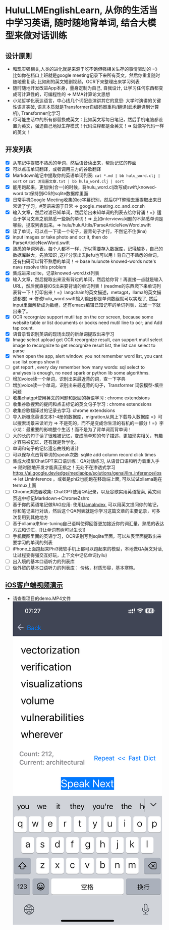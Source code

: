 # HuluLLMEnglishLearn, 从你的生活当中学习英语, 随时随地背单词, 结合大模型来做对话训练

## 设计原则
* 和现实强相关,人类的进化就是来源于吃不饱但强相关生存的事情驱动的 =》 比如你在档口上班就是google meeting记录下来所有英文，然后你重复随时随地重复读; 比如刷的英文短剧视频，OCR下来整理出来学习列表
* 随时随地开发改进App本身，量身定制为自己, 自我设计, 让学习任何东西都变成可计算性的，可编程性的 => MMA计算论文思想
* 小龙哲学化表达语言，中心线几个词配合演讲其它的意思: 大学时演讲的关键性语言突破, 语言本质就是Transformer自编码器重构/翻译(武术翻译到计算机), Transformer化学习
* 尽可能生活中的所有都替换成英文：比如英文写每日笔记，然后手机电脑都设置为英文，强迫自己地狱生存模式！代码注释都是全英文！=> 就像写代码一样的英文！

## 开发列表

- [x] 从笔记中提取不熟悉的单词，然后语音读出来，帮助记忆的界面
- [x] 可以点击单词翻译，或者调用三方的谷歌翻译
- [x] Markdown笔记中提取你的英语单词列表: `cat *.md | bb hulu_word.clj | sort` or `cat 浏览器文章.txt | bb hulu_word.clj | sort `
- [x] 能用跑起来，更加快(合一)的时候，将hulu_word.clj改写成swift,knowed-word.txt保持到iOS的sqlite数据库里面
- [x] 日常手机Google Meeting收集的cc字幕识别，然后GPT整理去重提取出来日常读了学习，#英语来源于日常 => google_meeting_cc_and_ocr.sh
- [x] 输入文章，然后过滤已知单词，然后给出未知单词的列表去给你背诵！=》适合于学习文章之前熟悉一些新的单词！=> 比如interviews问题的不熟悉单词是哪些，提取列表出来。=> hulu/hulu/Utils/ParseArticleNewWord.swift
- [x] 读了单词，可以点一下读一个句子，要背句子才行，不然记不住(lina)
- [x] input images or take photo and ocr it, then do ParseArticleNewWord.swift 
- [x] 熟悉的单词列表，每个人都不一样，所以需要存入数据库，记得越多，自己的数据库越大，先验知识 ,这样分享出去jiefu也可以用！背自己不熟悉的单词，还有扫码可以背不熟悉的单词！=> base hulunote knowed-words note's navs resolve this problem
- [x] 集成进来sqlite，记录knowed-word.txt列表
- [x] 输入文章，然后提取出来没有背过的单词，然后给你背！再直接一点就是输入URL，然后就直接iOS出来要背诵的单词列表！(readme的东西爬下来单词列表背一下！打印出来！=》langchain的英文描述，metagpt，llama的英文描述都要) => 修改hulu_word.swift输入输出都是单词数组就可以实现了, 然后input里面解析成为数组，还有emacs编辑已知记牢的单词列表，过滤一下就出来了。
- [x] OCR recorgnize support mutil tap on the ocr screen, because some website table or list documents or books need mutil line to ocr; and Add tap count.
- [x] 语音录音识别英语的现场出现的新单词提取出来学习
- [x] Image select upload get OCR recorgnize result, can support mutil select image to recorgnize to get recorgnize result list, the list can select to parse
- [x] when open the app, alert window: you not remember word list, you cant use list comps show it
- [ ] get report , every day remember how many words: sql select to analyses is enough, no need spark or python lib some algorithms.
- [ ] 增加voice读一个单词，识别出来最近背的词，查一下字典
- [ ] 增加voice读一个单词，识别出来最近背的句子，Transformer 词袋模型-填空问题
- [ ] 收集chatgpt使用英文的问题和返回的英语学习 : chrome extendsions
- [ ] 收集谷歌搜索的提问和点击标记的英文句子学习 : chrome extendsions
- [ ] 收集谷歌翻译过的记录去学习: chrome extendsions
- [ ] 导入新概念英语文本1-4册的数据库，migration从网上下载导入数据库 =》可以搜索场景来读听力 => 不是死的，而不是变成你生活的有机的一部分！=》李小龙：最重要的影响整个生活！而不是为了背单词而背单词！
- [ ] 大的长的句子读了很难被记忆，变成简单短的句子描述，更加现实相关，有趣才容易被记忆，还有就是哲学化。
- [ ] 单词和句子的记忆遗忘曲线的设计
- [ ] 可以保存点击背单词的speak次数: sqlite add column record click times
- [ ] 集成大模型ChatGPT来口语训练：QA对话练习, 从语音口语和听力着重入手 => 随时随地开发才能真正损之！无处不在渗透式学习 https://ai.google.dev/edge/mediapipe/solutions/genai/llm_inference/ios => let LlmInference 。或者是phi2也能跑在移动端上面, 可以试试ollama跑在termux上面
- [ ] Chrome浏览器收集: ChatGPT使用QA记录，以及谷歌实用英语搜索, 英文网页选中标记Markdown=>ChromeZshrc
- [ ] 基于你的英语笔记做RAG应用: 使用[LlamaIndex](https://github.com/run-llama/llama_index), 可以用英文提问你的笔记，你和笔记进行对话，然后这个QA列表就是你学习这篇文章的主要记录，可多次复用到其他地方
- [ ] 基于ollama来fine-tuning自己语料使得回答更加接近你的词汇量，熟悉的表达方式和词汇，[[让单词有树可以生长]]
- [ ] 手机截图里面的英语学习，OCR识别写到sqlite里面，可以从表里面提取出来要学习的单词的列表
- [ ] iPhone上面跑起来Phi3微软手机上都可以跑起来的模型，本地做QA英文对话, 让过程变得强交互好玩，上下文中记忆单词(yilu)
- [ ] 出入境的基本口语听力的列表库
- [ ] 做外贸的基本口语听力的列表库： 价格，材质形容，基本寒暄。

## [iOS客户端视频演示](https://raw.githubusercontent.com/chanshunli/HuluLLMEnglishLearn/master/demo.MP4)
* 请查看项目的demo.MP4文件
![](./demo.PNG)

